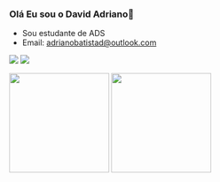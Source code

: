 ### Olá Eu sou o David Adriano👋

- Sou estudante de ADS
- Email: adrianobatistad@outlook.com

<a href="https://www.instagram.com/david.adrianos/"><img src="https://img.shields.io/badge/Instagram-E4405F?style=for-the-badge&logo=instagram&logoColor=white"/></a>
<a href="https://twitter.com/DavidBat14"><img src="https://img.shields.io/badge/Twitter-1DA1F2?style=for-the-badge&logo=twitter&logoColor=white"/></a>
<div>
  <img height="180px" src="https://github-readme-stats.vercel.app/api?username=AdrDavid&show_icons=true&bg_color=00000000"/>
  <img height="180px" src="https://github-readme-stats.vercel.app/api/top-langs/?username=AdrDavid&langs_count=8&bg_color=00000000"/>
</div>
